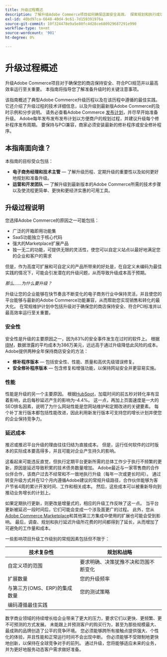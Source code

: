```yaml
---
title: 升级过程概述
description: 了解升级Adobe Commerce项目如何确保店面安全高效。 探索规划和执行成功升级的最佳实践。
exl-id: 40bd97ca-6648-40d4-9c61-7d159391976a
source-git-commit: 10f324478e9a5e80fc4d28ce680929687291e990
workflow-type: tm+mt
source-wordcount: '901'
ht-degree: 0%

---
```


# 升级过程概述

升级Adobe Commerce项目对于确保您的商店保持安全、符合PCI规范并以最高效率运行至关重要。 本指南将指导您了解准备升级时的关键注意事项。

该指南概述了典型Adobe Commerce升级历程以及在该历程中遵循的最佳实践。 它还介绍了升级过程的技术详细信息，以及升级到最新版Adobe Commerce的及时示例和分步说明。 请务必查看Adobe Commerce [发布计划](../release/schedule.md)，并尽早开始准备升级。 Adobe每年发布发布发布计划以方便商户的规划过程，并建议升级每个修补程序发布周期。 要保持与PCI兼容，商家必须安装最新的修补程序或安全修补程序。

## 本指南面向谁？

本指南的目标受众包括：

- **电子商务经理和技术主管** — 了解升级历程、定期升级的重要性以及如何更好地规划和准备升级。
- **运营和开发团队** — 了解升级到最新版本的Adobe Commerce所需的技术步骤以及使流程更简单、更快和更经济实惠的可用工具。

## 升级过程说明

您选择Adobe Commerce的原因之一可能包括：

- 广泛的开箱即用功能集
- SaaS功能独立于核心代码
- 强大的Marketplace扩展产品
- 独一无二的功能，可提供无限的灵活性，使您可以自定义站点以最好地满足您的企业和客户的需求

但是，作为高度可扩展和可自定义的产品所带来的好处是，在自定义未编码为最佳实践的情况下，可能会引发潜在的升级问题，从而导致升级成本高于预期。

_那么……为什么要升级？_

升级让您的企业能够在快节奏且不断变化的电子商务行业中保持灵活，并且使您的平台能够与最新的Adobe Commerce功能兼容，从而帮助您实现销售和转化的最大化。 在常规维护计划中包括升级对于确保您的商店保持安全、符合PCI标准并以最高效率运行至关重要。

### 安全性

安全性是升级的主要原因之一，因为83%的安全事件发生在过时的软件上。 根据[IBM](https://www.ibm.com/reports/data-breach)，数据泄露的平均成本为386万美元，远远高于通过升级降低此风险的成本。 Adobe提供两种全年保持商店安全的方法：

- **修补程序版本** — 包括安全性、性能、质量和高优先级错误修复。
- **安全修补程序版本** — 包含修复和增强功能，以保持网站安全并更容易实施。

### 性能

性能是升级的另一个主要原因。 根据[HubSpot](https://blog.hubspot.com/marketing/page-load-time-conversion-rates)，加载时间的前五秒对转化率有显着影响，此后每秒延迟产生的影响为–4.4%。 这一点，再加上页面速度是一大的SEO排名因素，说明了为什么网站性能是您网站维护和定期改进的关键要素。 每个补丁发行版本都包括性能改进，因此利用新发行版本可支持您的增长计划并使您的企业保持竞争力。

### 延迟成本

推迟或推迟平台升级的理由往往归结为直接成本。 但是，运行任何软件的过时版本的实际成本要高得多，并且可能对企业产生持久的影响。

这看起来可能违反直觉，但执行定期平台更新所需的总体工作少于执行不频繁的更新，原因是延迟导致积累的技术债务数量增加。 Adobe最近与一家零售商的合作伙伴合作，该商户过去不经常和不一致地执行升级（每年一次或更长时间）。 通过转变升级方式并在12个月内遵循Adobe建议的常规升级路径，合作伙伴能够为客户节省4周的累计开发时间、工作和相关成本。 然后，这些成本可以被重新导向到推动业务增长的计划上。

如果定期执行更新，则更改是增量式的，相应的升级工作反映了这一点。 当平台更新被延迟一段时间后，它们可能会变成一个涉及面更广的过程。 此外，您从[Adobe Commerce Marketplace](https://marketplace.magento.com/)和其他第三方集成中使用的扩展也可能会受到影响。 最后，调查、规划和执行延迟升级所花费的时间都得到了延长，从而增加了可避免的工作量和成本。

一些影响项目升级工作级别的常规因素包括但不限于：

| 技术复杂性 | 规划和战略 |
|-----------------------------------------------------------|--------------------------------------------------------------|
| 自定义项的范围 | 要求明确、决策犹豫不决和范围不断变化 |
| 扩展数量 | 您的升级频率 |
| 与第三方(OMS、ERP)的集成数量 | 您的测试策略 |
| 编码遵循最佳实践 |                                                              |

数字商业领域的持续增长给企业带来了更大的压力，要求它们以更快、更频繁、更不可预测的方式发展。 未能跟上并预测客户的购买行为，甚至为那些规模最大、最成熟的品牌创造了公平的竞争环境。 您必须能够跨所有接触点提供强大、个性化的体验，并且性能和正常运行时间不会出现中断。 你必须能够不受限制地更快地创新，以保持在全球竞争对手的前列。 通过升级，您将能够适应未来的业务，并为更好地服务动态客户需求做好准备。
